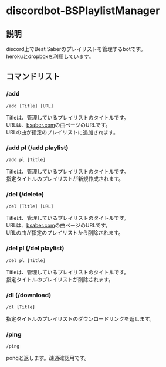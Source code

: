 # discordbot-BSPlaylistManager

## 説明
discord上でBeat Saberのプレイリストを管理するbotです。  
herokuとdropboxを利用しています。


## コマンドリスト
### /add
```
/add [Title] [URL]
```
Titleは、管理しているプレイリストのタイトルです。  
URLは、[bsaber.com](https://bsaber.com/)の曲ページのURLです。  
URLの曲が指定のプレイリストに追加されます。
<!--mapperのURLを入れたらその人の曲全てを追加するとか。評価などフィルタできた方がいいか？→その基準は共通設定値でいいか。-->

### /add pl (/add playlist)
```
/add pl [Title]
```
Titleは、管理しているプレイリストのタイトルです。  
指定タイトルのプレイリストが新規作成されます。

### /del (/delete)
```
/del [Title] [URL]
```
Titleは、管理しているプレイリストのタイトルです。  
URLは、[bsaber.com](https://bsaber.com/)の曲ページのURLです。  
URLの曲が指定のプレイリストから削除されます。

### /del pl (/del playlist)
```
/del pl [Title]
```
Titleは、管理しているプレイリストのタイトルです。  
指定タイトルのプレイリストが削除されます。

### /dl (/download)
```
/dl [Title]
```
指定タイトルのプレイリストのダウンロードリンクを返します。

### /ping
```
/ping
```
pongと返します。疎通確認用です。

